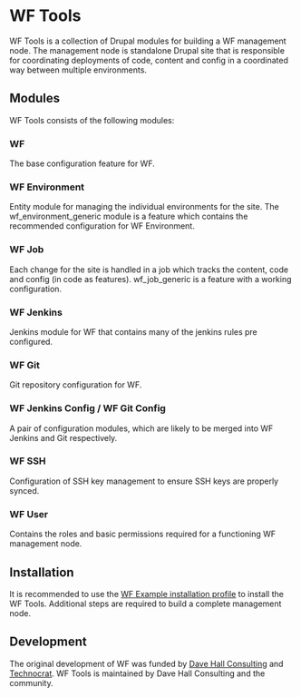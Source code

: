 # WF Tools

WF Tools is a collection of Drupal modules for building a WF management node.  The management node is standalone Drupal site that is responsible for 
coordinating deployments of code, content and config in a coordinated way between multiple environments.

## Modules
WF Tools consists of the following modules:

### WF
The base configuration feature for WF.

### WF Environment
Entity module for managing the individual environments for the site. The wf_environment_generic module is a feature which contains the recommended configuration for WF Environment.

### WF Job
Each change for the site is handled in a job which tracks the content, code and config (in code as features). wf_job_generic is a feature with a working configuration.

### WF Jenkins
Jenkins module for WF that contains many of the jenkins rules pre configured.

### WF Git
Git repository configuration for WF.

### WF Jenkins Config / WF Git Config
A pair of configuration modules, which are likely to be merged into WF Jenkins and Git respectively.

### WF SSH
Configuration of SSH key management to ensure SSH keys are properly synced.

### WF User
Contains the roles and basic permissions required for a functioning WF management node.

## Installation
It is recommended to use the [WF Example installation profile](https://drupal.org/project/wf_example) to install the WF Tools. Additional steps are required to build a complete management node.

## Development

The original development of WF was funded by [Dave Hall Consulting](http://davehall.com.au) and [Technocrat](http://technocrat.com.au).  WF Tools is maintained by Dave Hall Consulting and the community.

